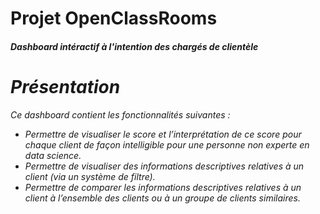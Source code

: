 # Projet OpenClassRooms
#### <i>Dashboard intéractif à l'intention des chargés de clientèle<i>
##
# Présentation 
Ce dashboard contient les fonctionnalités suivantes :

- Permettre de visualiser le score et l’interprétation de ce score pour chaque client de façon intelligible pour une personne non experte en data science.
- Permettre de visualiser des informations descriptives relatives à un client (via un système de filtre).
- Permettre de comparer les informations descriptives relatives à un client à l’ensemble des clients ou à un groupe de clients similaires.